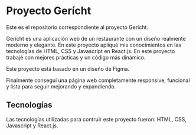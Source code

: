 # Proyecto Gerícht

Este es el repositorio correspondiente al proyecto Gerícht.

Gerícht es una aplicación web de un restaurante con un diseño realmente moderno y elegante. En este proyecto apliqué mis conocimientos en las tecnologías de HTML, CSS y Javascript en React.js. En este proyecto trabajé con mejores prácticas y un código más dinámico.

Este proyecto está basado en un diseño de Figma.

Finalmente conseguí una página web completamente responsive, funcional y lista para seguir mejorando y expandiendo.


## Tecnologías

Las tecnologías utilizadas para contruir este proyecto fueron: HTML, CSS, Javascript y React.js.